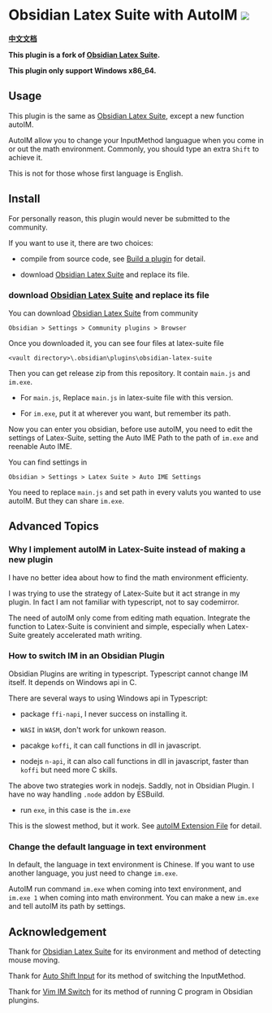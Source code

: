 # Obsidian Latex Suite with AutoIM <img src="https://img.shields.io/github/manifest-json/v/Yang00002/obsidian-latex-suite-with-autoim">

**[中文文档](./README_cn.md)**

**This plugin is a fork of [Obsidian Latex Suite](https://github.com/artisticat1/obsidian-latex-suite/).**

**This plugin only support Windows x86_64.**
## Usage

This plugin is the same as [Obsidian Latex Suite](https://github.com/artisticat1/obsidian-latex-suite/), except a new function autoIM.

AutoIM allow you to change your InputMethod languague when you come in or out the math environment. Commonly, you should type an extra `Shift` to achieve it.

This is not for those whose first language is English.

## Install

For personally reason, this plugin would never be submitted to the  community.

If you want to use it, there are two choices:

- compile from source code, see [Build a plugin](https://docs.obsidian.md/Plugins/Getting+started/Build+a+plugin) for detail.

- download [Obsidian Latex Suite](https://github.com/artisticat1/obsidian-latex-suite/) and replace its file.

### download [Obsidian Latex Suite](https://github.com/artisticat1/obsidian-latex-suite/) and replace its file

You can download [Obsidian Latex Suite](https://github.com/artisticat1/obsidian-latex-suite/) from community 

`Obsidian > Settings > Community plugins > Browser`

Once you downloaded it, you can see four files at latex-suite file

`<vault directory>\.obsidian\plugins\obsidian-latex-suite`

Then you can get release zip from this repository. It contain `main.js` and `im.exe`. 

- For `main.js`, Replace `main.js` in latex-suite file with this version.

- For `im.exe`, put it at wherever you want, but remember its path.

Now you can enter you obsidian, before use autoIM, you need to edit the settings of Latex-Suite, setting the Auto IME Path to the path of `im.exe` and reenable Auto IME.

You can find settings in 

`Obsidian > Settings > Latex Suite > Auto IME Settings`

You need to replace `main.js` and set path in every valuts you wanted to use autoIM. But they can share `im.exe`.

## Advanced Topics

### Why I implement autoIM in Latex-Suite instead of making a new plugin

I have no better idea about how to find the math environment efficienty.

I was trying to use the strategy of Latex-Suite but it act strange in my plugin. In fact I am not familiar with typescript, not to say codemirror.

The need of autoIM only come from editing math equation. Integrate the function to Latex-Suite is convinient and simple, especially when Latex-Suite greately accelerated math writing.

### How to switch IM in an Obsidian Plugin

Obsidian Plugins are writing in typescript. Typescript cannot change IM itself. It depends on Windows api in C.

There are several ways to using Windows api in Typescript:

- package `ffi-napi`, I never success on installing it.

- `WASI` in `WASM`, don't work for unkown reason.

- pacakge `koffi`, it can call functions in dll in javascript. 

- nodejs `n-api`, it can also call functions in dll in javascript, faster than `koffi` but need more C skills.

The above two strategies work in nodejs. Saddly, not in Obsidian Plugin. I have no way handling `.node` addon by ESBuild.

- run `exe`, in this case is the `im.exe`

This is the slowest method, but it work. See [autoIM Extension File](./src/editor_extensions/autoim.ts) for detail.

### Change the default language in text environment

In default, the language in text environment is Chinese. If you want to use another language, you just need to change `im.exe`.

AutoIM run command `im.exe` when coming into text environment, and `im.exe 1` when coming into math environment. You can make a new `im.exe` and tell autoIM its path by settings.

## Acknowledgement

Thank for [Obsidian Latex Suite](https://github.com/artisticat1/obsidian-latex-suite/) for its environment and method of detecting mouse moving.

Thank for [Auto Shift Input](https://github.com/3biubiu/auto-shift-input) for its method of switching the InputMethod.

Thank for [Vim IM Switch](https://github.com/yuanotes/obsidian-vim-im-switch-plugin) for its method of running C program in Obsidian plungins.
